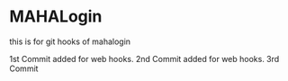 # MAHALogin
this is for git hooks  of mahalogin

1st Commit added for web hooks.
2nd Commit added for web hooks.
3rd Commit


